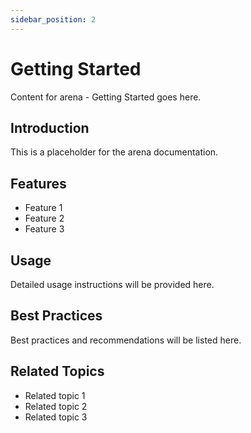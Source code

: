 ```yaml
---
sidebar_position: 2
---
```


# Getting Started

Content for arena - Getting Started goes here.

## Introduction

This is a placeholder for the arena documentation.

## Features

- Feature 1
- Feature 2
- Feature 3

## Usage

Detailed usage instructions will be provided here.

## Best Practices

Best practices and recommendations will be listed here.

## Related Topics

- Related topic 1
- Related topic 2
- Related topic 3
